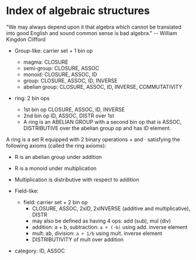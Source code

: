 # Index of algebraic structures

"We may always depend upon it that algebra which cannot be translated into good English and sound common sense is bad algebra." -- William Kingdon Clifford


* Group-like: carrier set + 1 bin op
  - magma:          CLOSURE
  - semi-group:     CLOSURE, ASSOC
  - monoid:         CLOSURE, ASSOC, ID
  - group:          CLOSURE, ASSOC, ID, INVERSE
  - abelian group:  CLOSURE, ASSOC, ID, INVERSE, COMMUTATIVITY

* ring: 2 bin ops
  - 1st bin op CLOSURE, ASSOC, ID, INVERSE
  - 2nd bin op ID, ASSOC, DISTR over 1st
  - A ring is an ABELIAN GROUP with a second bin op that is ASSOC, DISTRIBUTIVE over the abelian group op and has ID element.

A ring is a set R equipped with 2 binary operations + and · satisfying the following axioms (called the ring axioms):
* R is an abelian group under addition
* R is a monoid under multiplication
* Multiplication is distributive with respect to addition


* Field-like:
  - field: carrier set + 2 bin op
    - CLOSURE, ASSOC, 2xID, 2xINVERSE (additive and multiplicative), DISTR
    - may also be defined as having 4 ops: add (sub), mul (div)
    - addition: a + b, subtraction: `a + (-b)` using add. inverse element
    - mult: ab, division: `a ÷ 1/b` using mult. inverse element
    - DISTRIBUTIVITY of mult over addition

* category: ID, ASSOC
